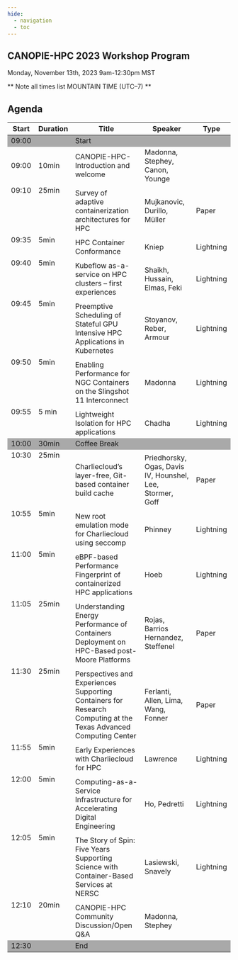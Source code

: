 ```yaml
---
hide:
  - navigation
  - toc
---
```


## CANOPIE-HPC 2023 Workshop Program
Monday, November 13th, 2023
9am-12:30pm MST

** Note all times list MOUNTAIN TIME (UTC–7) **

## Agenda

<table>
<thead>
  <tr>
    <th>Start</th>
    <th>Duration</th>
    <th>Title</th>
    <th>Speaker</th>
    <th>Type</th>
  </tr>
</thead>
<tbody>
    <tr style="background-color:#A9A9A9">
        <td>09:00</td>
        <td></td>
        <td>Start</td>
        <td colspan="2"></td>
    </tr>
    <tr>
        <td>09:00</td>
        <td>10min</td>
        <td>CANOPIE-HPC- Introduction and welcome</td>
        <td>Madonna, Stephey, Canon, Younge</td>
        <td></td>
    </tr>
    <tr>
        <td style="vertical-align:top" rowspan="2">09:10</td>
        <td style="vertical-align:top" rowspan="2">25min</td>
        <td colspan="4"></td>
    </tr>
    <tr>
        <td>Survey of adaptive containerization architectures for HPC</td>
        <td>Mujkanovic, Durillo, Müller</td>
        <td>Paper</td>
    </tr>
    <tr>
        <td style="vertical-align:top" rowspan="2">09:35</td>
        <td style="vertical-align:top" rowspan="2">5min</td>
        <td colspan="4"></td>
    </tr>
    <tr>
        <td>HPC Container Conformance</td>
        <td>Kniep</td>
        <td>Lightning</td>
    </tr>
 <tr>
        <td style="vertical-align:top" rowspan="2">09:40</td>
        <td style="vertical-align:top" rowspan="2">5min</td>
        <td colspan="4"></td>
    </tr>
    <tr>
        <td>Kubeflow as-a-service on HPC clusters – first experiences</td>
        <td>Shaikh, Hussain, Elmas, Feki</td>
        <td>Lightning</td>
    </tr>
 <tr>
        <td style="vertical-align:top" rowspan="2">09:45</td>
        <td style="vertical-align:top" rowspan="2">5min</td>
        <td colspan="4"></td>
    </tr>
    <tr>
        <td>Preemptive Scheduling of Stateful GPU Intensive HPC Applications in Kubernetes</td>
        <td>Stoyanov, Reber, Armour</td>
        <td>Lightning</td>
    </tr>
 <tr>
        <td style="vertical-align:top" rowspan="2">09:50</td>
        <td style="vertical-align:top" rowspan="2">5min</td>
        <td colspan="4"></td>
    </tr>
    <tr>
        <td>Enabling Performance for NGC Containers on the Slingshot 11 Interconnect</td>
        <td>Madonna</td>
        <td>Lightning</td>
    </tr>
  <tr>
        <td style="vertical-align:top" rowspan="2">09:55</td>
        <td style="vertical-align:top" rowspan="2">5 min</td>
        <td colspan="4"></td>
    </tr>
    <tr>
        <td>Lightweight Isolation for HPC applications</td>
        <td>Chadha</td>
        <td>Lightning</td>
    </tr>
    <tr style="background-color:#A9A9A9">
        <td>10:00</td>
        <td>30min</td>
        <td colspan="3">Coffee Break</td>
    </tr>

 <tr>
        <td style="vertical-align:top" rowspan="2">10:30</td>
        <td style="vertical-align:top" rowspan="2">25min</td>
        <td colspan="4"></td>
    </tr>
    <tr>
        <td>Charliecloud’s layer-free, Git-based container build cache</td>
        <td>Priedhorsky, Ogas, Davis IV, Hounshel, Lee, Stormer, Goff</td>
        <td>Paper</td>
    </tr>
 <tr>
        <td style="vertical-align:top" rowspan="2">10:55</td>
        <td style="vertical-align:top" rowspan="2">5min</td>
        <td colspan="4"></td>
    </tr>
    <tr>
        <td>New root emulation mode for Charliecloud using seccomp</td>
        <td>Phinney</td>
        <td>Lightning</td>
    </tr>
 <tr>
        <td style="vertical-align:top" rowspan="2">11:00</td>
        <td style="vertical-align:top" rowspan="2">5min</td>
        <td colspan="4"></td>
    </tr>
    <tr>
        <td>eBPF-based Performance Fingerprint of containerized HPC applications</td>
        <td>Hoeb</td>
        <td>Lightning</td>
    </tr>
 <tr>
        <td style="vertical-align:top" rowspan="2">11:05</td>
        <td style="vertical-align:top" rowspan="2">25min</td>
        <td colspan="4"></td>
    </tr>
    <tr>
        <td>Understanding Energy Performance of Containers Deployment on HPC-Based post-Moore Platforms</td>
        <td>Rojas, Barrios Hernandez, Steffenel</td>
        <td>Paper</td>
    </tr>
 <tr>
        <td style="vertical-align:top" rowspan="2">11:30</td>
        <td style="vertical-align:top" rowspan="2">25min</td>
        <td colspan="4"></td>
    </tr>
    <tr>
        <td>Perspectives and Experiences Supporting Containers for Research Computing at the Texas Advanced Computing Center</td>
        <td>Ferlanti, Allen, Lima, Wang, Fonner</td>
        <td>Paper</td>
    </tr>
 <tr>
        <td style="vertical-align:top" rowspan="2">11:55</td>
        <td style="vertical-align:top" rowspan="2">5min</td>
        <td colspan="4"></td>
    </tr>
    <tr>
        <td>Early Experiences with Charliecloud for HPC</td>
        <td>Lawrence</td>
        <td>Lightning</td>
    </tr>
        <td style="vertical-align:top" rowspan="2">12:00</td>
        <td style="vertical-align:top" rowspan="2">5min</td>
        <td colspan="4"></td>
    </tr>
    <tr>
        <td>Computing-as-a-Service Infrastructure for Accelerating Digital Engineering</td>
        <td>Ho, Pedretti</td>
        <td>Lightning</td>
    </tr>
        <td style="vertical-align:top" rowspan="2">12:05</td>
        <td style="vertical-align:top" rowspan="2">5min</td>
        <td colspan="4"></td>
    </tr>
    <tr>
        <td>The Story of Spin: Five Years Supporting Science with Container-Based Services at NERSC</td>
        <td>Lasiewski, Snavely</td>
        <td>Lightning</td>
    </tr>
        <td style="vertical-align:top" rowspan="2">12:10</td>
        <td style="vertical-align:top" rowspan="2">20min</td>
        <td colspan="4"></td>
    </tr>
    <tr>
        <td>CANOPIE-HPC Community Discussion/Open Q&A</td>
        <td>Madonna, Stephey</td>
        <td></td>
    </tr>
    <tr style="background-color:#A9A9A9">
        <td>12:30</td>
        <td></td>
        <td colspan="3">End</td>
    </tr>
</tbody>

